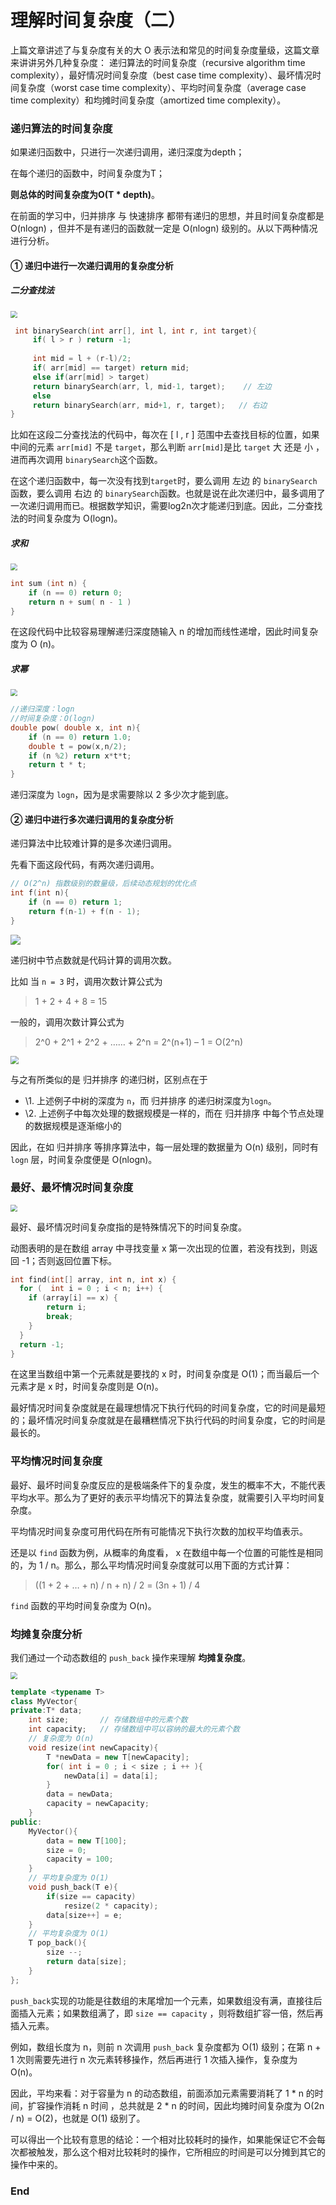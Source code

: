 # 理解时间复杂度（二）





上篇文章讲述了与复杂度有关的大 O 表示法和常见的时间复杂度量级，这篇文章来讲讲另外几种复杂度： 递归算法的时间复杂度（recursive algorithm time complexity），最好情况时间复杂度（best case time complexity）、最坏情况时间复杂度（worst case time complexity）、平均时间复杂度（average case time complexity）和均摊时间复杂度（amortized time complexity）。

### 递归算法的时间复杂度

如果递归函数中，只进行一次递归调用，递归深度为depth；

在每个递归的函数中，时间复杂度为T；

**则总体的时间复杂度为O(T \* depth)**。

在前面的学习中，归并排序 与 快速排序 都带有递归的思想，并且时间复杂度都是O(nlogn) ，但并不是有递归的函数就一定是 O(nlogn) 级别的。从以下两种情况进行分析。

#### ① 递归中进行一次递归调用的复杂度分析

##### 二分查找法

<img src="https://gcore.jsdelivr.net/gh/2234416233/myImage/img/1571058256-597dc959e9f6ba8.gif" style="zoom:67%;" />

```c++
 int binarySearch(int arr[], int l, int r, int target){
     if( l > r ) return -1;
 
     int mid = l + (r-l)/2; 
     if( arr[mid] == target) return mid;  
     else if(arr[mid] > target) 
     return binarySearch(arr, l, mid-1, target);    // 左边 
     else
     return binarySearch(arr, mid+1, r, target);   // 右边
}
```

比如在这段二分查找法的代码中，每次在 [ l ,  r  ] 范围中去查找目标的位置，如果中间的元素 `arr[mid]` 不是 `target`，那么判断 `arr[mid]`是比 `target` 大 还是 小 ，进而再次调用 `binarySearch`这个函数。

在这个递归函数中，每一次没有找到`target`时，要么调用 左边 的 `binarySearch`函数，要么调用 右边 的 `binarySearch`函数。也就是说在此次递归中，最多调用了一次递归调用而已。根据数学知识，需要log2n次才能递归到底。因此，二分查找法的时间复杂度为 O(logn)。

##### 求和

<img src="https://gcore.jsdelivr.net/gh/2234416233/myImage/img/1571058256-02b70947dfd683d.gif" style="zoom:67%;" />

```c++
int sum (int n) {
    if (n == 0) return 0;
  	return n + sum( n - 1 )
}
```

在这段代码中比较容易理解递归深度随输入 n 的增加而线性递增，因此时间复杂度为 O (n)。

##### 求幂

<img src="https://gcore.jsdelivr.net/gh/2234416233/myImage/img/1571058257-d4cc2ae0a19cfca.gif" style="zoom:67%;" />

```c++
//递归深度：logn
//时间复杂度：O(logn)
double pow( double x, int n){
    if (n == 0) return 1.0;
    double t = pow(x,n/2);
    if (n %2) return x*t*t;
    return t * t;
}
```

递归深度为 `logn`，因为是求需要除以 2 多少次才能到底。

#### ② 递归中进行多次递归调用的复杂度分析

递归算法中比较难计算的是多次递归调用。

先看下面这段代码，有两次递归调用。

```c++
// O(2^n) 指数级别的数量级，后续动态规划的优化点
int f(int n){
    if (n == 0) return 1;
    return f(n-1) + f(n - 1);
}
```

![](https://gcore.jsdelivr.net/gh/2234416233/myImage/img/1571058258-2ff241022668fe3.gif)

递归树中节点数就是代码计算的调用次数。

比如 当 `n = 3` 时，调用次数计算公式为

> 1 + 2 + 4 + 8 = 15

一般的，调用次数计算公式为

> 2^0 + 2^1 + 2^2 + …… + 2^n
> = 2^(n+1) – 1
> = O(2^n)

<img src="https://gcore.jsdelivr.net/gh/2234416233/myImage/img/1571058258-2ff241022668fe3-1.gif" style="zoom: 80%;" />

与之有所类似的是 归并排序 的递归树，区别点在于

- \1. 上述例子中树的深度为 `n`，而 归并排序 的递归树深度为`logn`。
- \2. 上述例子中每次处理的数据规模是一样的，而在 归并排序 中每个节点处理的数据规模是逐渐缩小的

因此，在如 归并排序 等排序算法中，每一层处理的数据量为 O(n) 级别，同时有 `logn` 层，时间复杂度便是 O(nlogn)。

### 最好、最坏情况时间复杂度

<img src="https://gcore.jsdelivr.net/gh/2234416233/myImage/img/1571058259-da709a8fa8bbc57.gif" style="zoom:67%;" />


最好、最坏情况时间复杂度指的是特殊情况下的时间复杂度。

动图表明的是在数组 array 中寻找变量 x 第一次出现的位置，若没有找到，则返回 -1；否则返回位置下标。

```c++
int find(int[] array, int n, int x) {
  for (  int i = 0 ; i < n; i++) {
    if (array[i] == x) {
        return i;
        break;
    }
  }
  return -1;
}
```

在这里当数组中第一个元素就是要找的 x 时，时间复杂度是 O(1)；而当最后一个元素才是 x 时，时间复杂度则是 O(n)。

最好情况时间复杂度就是在最理想情况下执行代码的时间复杂度，它的时间是最短的；最坏情况时间复杂度就是在最糟糕情况下执行代码的时间复杂度，它的时间是最长的。

### 平均情况时间复杂度

最好、最坏时间复杂度反应的是极端条件下的复杂度，发生的概率不大，不能代表平均水平。那么为了更好的表示平均情况下的算法复杂度，就需要引入平均时间复杂度。

平均情况时间复杂度可用代码在所有可能情况下执行次数的加权平均值表示。

还是以 `find` 函数为例，从概率的角度看， x 在数组中每一个位置的可能性是相同的，为 1 / n。那么，那么平均情况时间复杂度就可以用下面的方式计算：

> ((1 + 2 + … + n) / n + n)  /  2 = (3n + 1) / 4

`find` 函数的平均时间复杂度为 O(n)。

### 均摊复杂度分析

我们通过一个动态数组的 `push_back` 操作来理解 **均摊复杂度**。

<img src="https://gcore.jsdelivr.net/gh/2234416233/myImage/img/1571058259-7d53959220ead12.gif" style="zoom:67%;" />

```c++
template <typename T>
class MyVector{
private:T* data;
    int size;       // 存储数组中的元素个数
    int capacity;   // 存储数组中可以容纳的最大的元素个数
    // 复杂度为 O(n)
    void resize(int newCapacity){
        T *newData = new T[newCapacity];
        for( int i = 0 ; i < size ; i ++ ){
            newData[i] = data[i];
        }
        data = newData;
        capacity = newCapacity;
    }
public:
    MyVector(){
        data = new T[100];
        size = 0;
        capacity = 100;
    }
    // 平均复杂度为 O(1)
    void push_back(T e){
        if(size == capacity)
            resize(2 * capacity);
        data[size++] = e;
    }
    // 平均复杂度为 O(1)
    T pop_back(){
        size --;
        return data[size];
    }
};
```

`push_back`实现的功能是往数组的末尾增加一个元素，如果数组没有满，直接往后面插入元素；如果数组满了，即 `size == capacity` ，则将数组扩容一倍，然后再插入元素。

例如，数组长度为 n，则前 n 次调用 `push_back` 复杂度都为 O(1) 级别；在第 n + 1 次则需要先进行 n 次元素转移操作，然后再进行 1 次插入操作，复杂度为 O(n)。

因此，平均来看：对于容量为 n 的动态数组，前面添加元素需要消耗了 1 * n 的时间，扩容操作消耗  n 时间 ，总共就是 2 * n 的时间，因此均摊时间复杂度为 O(2n / n) = O(2)，也就是 O(1) 级别了。

可以得出一个比较有意思的结论：一个相对比较耗时的操作，如果能保证它不会每次都被触发，那么这个相对比较耗时的操作，它所相应的时间是可以分摊到其它的操作中来的。

### End